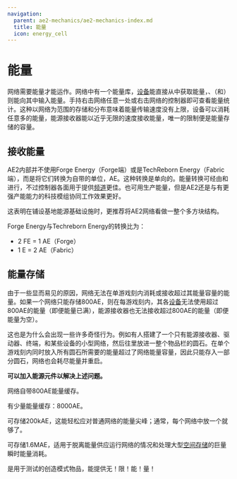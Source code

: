 ```yaml
---
navigation:
  parent: ae2-mechanics/ae2-mechanics-index.md
  title: 能量
  icon: energy_cell
---
```


# 能量

网络需要能量才能运作。网络中有一个能量库，[设备](../ae2-mechanics/devices.md)能直接从中获取能量，<ItemLink id="vibration_chamber" />、<ItemLink id="energy_acceptor" />（和<ItemLink id="controller" />）则能向其中输入能量。手持<ItemLink id="network_tool" />右击网络任意一处或右击网络的控制器即可查看能量统计。这种以网络为范围的存储和分布意味着能量传输速度没有上限，设备可以消耗任意多的能量，能源接收器能以近乎无限的速度接收能量，唯一的限制便是能量存储的容量。

## 接收能量

<Row>
  <BlockImage id="energy_acceptor" scale="4" />

  <GameScene zoom="4" background="transparent">
  <ImportStructure src="../assets/blocks/cable_energy_acceptor.snbt" />
  </GameScene>

  <BlockImage id="controller" p:state="online" scale="4" />

  <BlockImage id="vibration_chamber" p:active="true" scale="4" />
</Row>

AE2内部并不使用Forge Energy（Forge端）或是TechReborn Energy（Fabric端），而是将它们转换为自带的单位，AE。这种转换是单向的。能量转换可经由<ItemLink id="energy_acceptor" />和<ItemLink id="controller" />进行，不过控制器各面用于提供[频道](../ae2-mechanics/channels.md)更佳。也可用<ItemLink id="vibration_chamber" />生产能量，但是AE2还是与有更强产能能力的科技模组协同工作效果更好。

这表明在铺设基地能源基础设施时，更推荐将AE2网络看做一整个多方块结构。

Forge Energy与Techreborn Energy的转换比为：

*   2 FE = 1 AE（Forge）
*   1 E  = 2 AE（Fabric）

## 能量存储

<Row>
  <BlockImage id="energy_cell" scale="4" p:fullness="4" />

  <BlockImage id="dense_energy_cell" scale="4" p:fullness="4" />

  <BlockImage id="creative_energy_cell" scale="4" />
</Row>

由于一些显而易见的原因，网络无法在单游戏刻内消耗或接收超过其能量容量的能量。如果一个网络只能存储800AE，则在每游戏刻内，其各[设备](../ae2-mechanics/devices.md)无法使用超过800AE的能量（即便能量已满），能源接收器也无法接收超过800AE的能量（即便能量为空）。

这也是为什么会出现一些许多奇怪行为。例如有人搭建了一个只有能源接收器、驱动器、终端，和某些设备的小型网络，然后往里放进一整个物品栏的圆石。在单个游戏刻内同时放入所有圆石所需要的能量超过了网络能量容量，因此只能存入一部分圆石，网络也会耗尽能量并重启。

**可以加入能源元件以解决上述问题。**

网络自带800AE能量缓存。

<ItemLink id="controller" />有少量能量缓存：8000AE。

<ItemLink id="energy_cell" />可存储200kAE，这能轻松应对普通网络的能量尖峰；通常，每个网络中放一个就够了。

<ItemLink id="dense_energy_cell" />可存储1.6MAE，适用于脱离能量供应运行网络的情况和处理大型[空间存储](spatial-io.md)的巨量瞬时能量消耗。

<ItemLink id="creative_energy_cell" />是用于测试的创造模式物品，能提供无！限！能！量！
